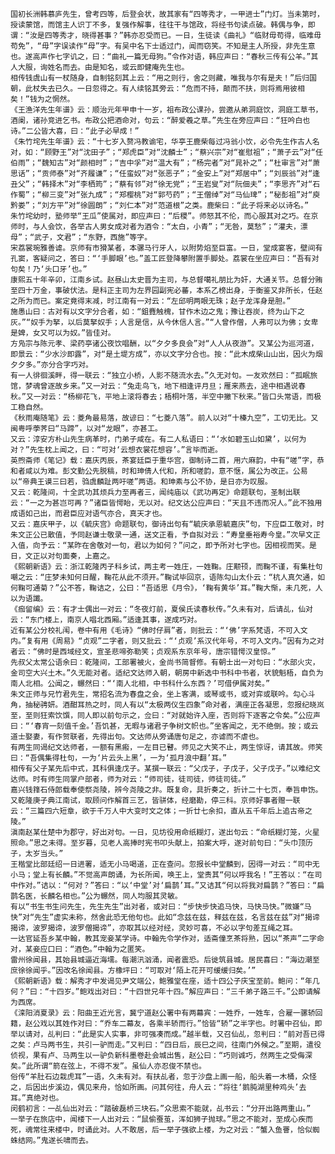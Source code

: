<!-- { "loadSidebar": true } -->
	国初长洲韩慕庐先生，曾考四等，后登会状，故其家有“四等秀才，一甲进士”门灯。当未第时，授读蒙馆，而馆主人识丁不多，复强作解事，往往干与馆政，将经书句读点破。韩偶与争，即谓：“汝是四等秀才，晓得甚事？”韩亦忍受而已。一日，生徒读《曲礼》“临财毋苟得，临难毋苟免”，“毋”字误读作“母”字。有吴中名下士适过门，闻而窃笑。不知是主人所授，非先生意也。遂高声作七字讥之，曰：“曲礼一篇无母狗。”令作对语，韩应声曰：“春秋三传有公羊。”其人大服，询姓名而去。由是知名，或云即健庵先生也。
	相传钱虞山有一杖随身，自制铭刻其上云：“用之则行，舍之则藏，唯我与尔有是夫！”后归国朝，此杖失去已久。一日忽得之。有人续铭其旁云：“危而不持，颠而不扶，则将焉用彼相矣！”钱为之惘然。
	《王渔洋先生年谱》云：顺治元年甲申十一岁，祖布政公课孙，尝邀从弟洞庭饮，洞庭工草书，酒阑，诸孙竞进乞书。布政公把酒命对，句云：“醉爱羲之草。”先生在旁应声曰：“狂吟白也诗。”二公皆大喜，曰：“此子必早成！”
	《朱竹垞先生年谱》云：“十七岁入赘冯教谕宅，华亭王鹿柴每过冯翁小饮，必令先生作古人名对，如：“顾野王”对“沈田子”；“郑虎臣”对“沈麟士”；“蔡兴宗”对“崔慰祖”；“萧子云”对“任伯雨”；“魏知古”对“颜相时”；“吉中孚”对“温大有”；“杨完者”对“晁补之”；“杜审言”对“萧思话”；“贡师泰”对“齐履谦”；“任蛮奴”对“张恶子”；“金安上”对“郑居中”；“刘辰翁”对“逢丑父”；“韩择木”对“李栖筠”；“蔡有邻”对“徐无党”；“王岩叟”对“阮佃夫”；“李思齐”对“石作蜀”；“柳三变”对“张九成”；“郑樱桃”对“郭芍药”；“王僧绰”对“马仙琕”；“秘彭祖”对“庾黔娄”；“刘方平”对“徐圆朗”；“刘仁本”对“范道根”之类。鹿柴曰：“此子将来必以诗名。”
	朱竹垞幼时，塾师举“王瓜”使属对，即应声曰：“后稷”。师怒其不伦，而心服其对之巧。在京师时，与人会饮，各举古人男女成对者为酒令：“太白，小青”；“无咎，莫愁”；“灌夫，漂母”；“武子，文君”；“东野，西施”等字。
	宋荔裳琬雅善谑。京师有市猾某者，本骡马行牙人，以附势焰至巨富。一日，堂成宴客，壁间有孔窦，客疑问之，答曰：“‘手脚眼’也。”盖工匠登降攀附置手脚处。荔裳在坐应声曰：“吾有对句矣！乃‘头口牙’也。”
	康熙五十年辛卯，江南乡试。赵昼山太史晋为主司，与总督噶礼朋比为奸，大通关节。总督分贿至四十万金，事破伏法。是科正主司为左界园副宪必蕃，本系乙榜出身，于衡鉴又非所长，任赵之所为而已。案定竟得末减，时江南有一对云：“左邱明两眼无珠；赵子龙浑身是胆。”
	施愚山曰：古对有以文字分合者，如：“鉏麑触槐，甘作木边之鬼；豫让吞炭，终为山下之灰。”“奴手为拏，以后莫拏奴手；人言是信，从今休信人言。”“人曾作僧，人弗可以为佛；女卑是婢，女又可以为奴。”皆佳对。
	方凫宗与陈元孝、梁药亭诸公夜饮唱酬，以“夕夕多良会”对“人人从夜游”。又某公为巡河道，即景云：“少水沙即露”，对“是土堤方成”，亦以文字分合也。按：“此木成柴山山出，因火为烟夕夕多。”亦分合字巧对。
	有一人徘徊溪畔，得一联云：“独立小桥，人影不随流水去。”久无对句。一友欢然曰：“孤眠旅馆，梦魂曾逐故乡来。”又一对云：“兔走鸟飞，地下相逢评月旦；雁来燕去，途中相遇说春秋。”又一对云：“杨柳花飞，平地上滚将春去；梧桐叶落，半空中撇下秋来。”皆口头常语，而极工稳自然。
	《秋雨庵随笔》云：菱角最易落，故谚曰：“七菱八落”。前人以对“十榛九空”，工切无比。又闽粤呼荸荠曰“马蹄”，以对“龙眼”，亦甚工。
	又云：淳安方朴山先生病革时，门弟子咸在。有二人私语曰：“‘水如碧玉山如黛’，以何为对？”先生枕上闻之，曰：“可对‘云想衣裳花想容’。”言毕而逝。
	英煦斋师《笔记》载：嘉庆丙辰，茶宴廷臣于重华宫，御制诗二首，用六麻韵，中有“嗟”字，恭和者咸以为难。彭文勤公先脱稿，时和珅倩人代和，所和嗟韵，意不惬，属公为改正。公易以“帝典王谟三曰若，驺虞麟趾两吁嗟”两语。和珅素与公不协，是日亦为叹服。
	又云：乾隆间，十全武功其烦兵力至再者三，闻纯庙以《武功再定》命题联句，圣制出联云：“一之为甚岂可再？”诸臣皆愕眙，无以对。纪文达公应声曰：“天且不违而况人。”此不独用成语如己出，而君臣应对语气亦合，真天才也。
	又云：嘉庆甲子，以《毓庆宫》命题联句，御诗出句有“毓庆承恩毓嘉庆”句，下应臣工敬对，时朱文正公已散值，予同赵谦士敬录一通，送文正看，予自拟对云：“寿皇垂裕寿今皇。”次早文正入值，向予云：“某昨在舍敬对一句，君以为如何？”问之，即予所对七字也。因相视而笑。是日，文正以对句面奏，上嘉之。
	《熙朝新语》云：浙江乾隆丙子科乡试，两主考一姓庄，一姓鞠。庄颟顸，而鞠不谨，有集杜句嘲之云：“庄梦未知何日醒，鞠花从此不须开。”鞠试毕回京，语陈勾山太仆云：“杭人真欠通，如何鞠可通菊？”公不答，鞠诘之，公曰：“吾适思《月令》，‘鞠有黄华’耳。”鞠大惭，未几死，人以为语讖。
	《痂留编》云：有才士偶出一对云：“冬夜灯前，夏侯氏读春秋传。”久未有对，后请乩，仙对云：“东门楼上，南京人唱北西厢。”适逢其事，遂成巧对。
	近有某公分校礼闱，卷中有用《毛诗》“佛时仔肩”者，则批云：“‘佛’字系梵语，不可入文内。”复有用《周易》“贞观”二字者，则又批云：“‘贞观’系汉代年号，不可入文内。”因有为之对者云：“佛时是西域经文，宣圣悲啼弥勒笑；贞观系东京年号，唐宗错愕汉皇惊。”
	先叔父太常公语余曰：乾隆间，工部署被火，金尚书简督修。有朝士出一对句曰：“水部火灾，金司空大兴土木。”久无能对者。适纪文达师入朝，朝房中新选中书科中书者，状貌魁梧，自负为南人北相。公闻之，冁然曰：“‘南人北相，中书科什么东西？’可借伊属对矣。”
	朱文正师与兄竹君先生，常招名流为春盘之会，坐上客满，或琴或书，或对弈或联吟。勾心斗角，抽秘骋妍。酒酣耳热之时，同人有以“太极两仪生四象”命对者，满座正各凝思，忽报纪晓岚至，至则狂索饮馔，同人即以前句示之，佥曰：“对就始许入座，否则将下逐客之令矣。”公应声曰：“‘春宵一刻值千金。’吾饥甚，无暇与诸君子争树文帜也。”坐客闻之，无不绝倒。按；或云道士娶妻，有作贺联者，先得出句。文达师从旁诵唐句足之，亦谑而不虐也。
	有两生同谒纪文达师者，一额有黑瘢，一左目已瞽。师见之大笑不止，两生惊讶，请其故。师笑曰：“吾偶集得杜句，一为‘片云头上黑’，一为‘孤月浪中翻’耳。”
	相传有父子某先后中式，其科俱逢戊子。某撰一联云：“父戊子，子戊子，父子戊子。”以难纪文达师。时有师生同掌户部者，师为对云：“师司徒，徒司徒，师徒司徒。”
	嘉兴钱箨石侍郎载奉使祭尧陵，辨今尧陵之非。既复命，具折奏之，折计二十七页，奉旨申饬。又乾隆庚子典江南试，取顾问作解首三艺，皆骈体，经磨勘，停三科。京师好事者赠一联云：“三篇四六短章，欲于千万人中大变时文之体；一折廿七余扣，直从五千年后上追古帝之陵。”
	滇南赵某仕楚中为郡守，好出对句。一日，见坊役用命纸糊灯，遂出句云：“命纸糊灯笼，火星照命。”思之未得。至岁暮，见老人高捧时宪书叩头献上，拍案大呼，遂对前句曰：“头巾顶历子，太岁当头。”
	王楷堂比部廷绍一日进署，适无小马喝道，正在查问。忽报长中堂麟到，因得一对云：“司中无小马；堂上有长麟。”不觉高声朗诵，为长所闻，唤王上，堂责其“何以呼我名！”王答以：“在司中作对。”诘以：“何对？”答曰：“以‘中堂’对‘扁鹊’耳。”又诘其“何以将我对扁鹊？”答曰：“扁鹊名医，长麟名相也。”公为冁然，同人均服其灵敏。
	有以“书生书生问先生，先生先生”出对者，或对曰：“步快步快追马快，马快马快。”微嫌“马快”对“先生”虚实未称，然舍此恐无他句也。此如“念兹在兹，释兹在兹，名言兹在兹”对“揭谛揭谛，波罗揭谛，波罗僧揭谛”，亦取其以经对经，灵妙可喜，不必以字句差互绳之耳。
	一达官延吾乡某中翰，教其宠妾某学诗。中翰先令学作对，适斋僮烹茶将熟，因以“茶声”二字命对，某妾应口曰：“酒色。”中翰为之匿笑。
	雷州徐闻县，其始县城逼近海壖。每潮汛汹涌，闻者震恐。后徙筑县城。居民喜曰：“海边潮至庶徐徐闻乎。”因改名徐闻县。方橡坪曰：“可取对‘陌上花开可缓缓归矣。’”
	《熙朝新语》载：解秀才中发谒见尹文端公，鲍雅堂在座，适十四公子庆宝至前。鲍问：“年几何？”曰：“十四岁。”鲍戏出对曰：“十四世兄年十四。”解应声曰：“三千弟子路三千。”公即请解为西席。
	《滦阳消夏录》云：阳曲王近光言，冀宁道赵公署中有两幕宾：一姓乔，一姓车，合雇一骡轿回籍，赵公戏以其姓作对曰：“乔车二幕友，各乘半轿而行。”恰皆“轿”之半字也。时署中召仙，即举以请对，乩判曰：“此是实人实事，非可强凑而成。”越半载，又召仙乩，忽判曰：“前对吾已得之矣：卢马两书生，共引一驴而走。”又判曰：“四日后，辰巳之间，往南门外候之。”至期，遣役侦视，果有卢、马两生以一驴负新科墨卷赴会城出售，赵公曰：“巧则诚巧，然两生之受侮深矣。”此所谓“箭在弦上，不得不发”。虽仙人亦忍俊不禁也。
	俗传“羊肚石边栽虎耳”一语，久未有对。有扶乩者，忽于沙盘上画一船，船头着一木桶，众怪之，后因出步溪边，偶见来舟，恰如所画。问其何往，舟人云：“将往‘鹅肫湖里种鸡头’去耳。”真绝对也。
	闵鹤初言：一乩仙出对云：“踏破磊桥三块石。”众思索不能就，乩书云：“分开出路两重山。”
	一举子在旅店中，闻楼下一人出对云：“鼠偷蚕茧，浑如狮子抛球。”思之不能对，至成心疾而死，魂常往来楼中，时诵此对。人不敢居，后一举子强欲上楼，为之对云：“蟹入鱼罾，恰似蜘蛛结网。”鬼遂长啸而去。
